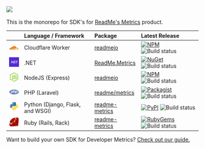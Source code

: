 [![](https://user-images.githubusercontent.com/33762/182927634-2aebeb46-c215-4ac3-9e98-61f931e33583.png)](https://readme.com/metrics)

This is the monorepo for SDK's for [ReadMe's Metrics](https://readme.com/metrics/) product.

<!-- prettier-ignore-start -->
| | Language / Framework | Package | Latest Release |
| :--- |:--- | :--- | :--- |
| <img src="https://raw.githubusercontent.com/readmeio/metrics-sdks/main/docs/images/cloudflare-logo.svg" width="40" /> | Cloudflare Worker | [readmeio](https://github.com/readmeio/metrics-sdks/tree/main/packages/cloudflare-worker) | [![NPM](https://img.shields.io/npm/v/@readme/cloudflare-worker.svg)](https://npm.im/@readme/cloudflare-worker) ![Build status](https://img.shields.io/github/actions/workflow/status/readmeio/metrics-sdks/cloudflare-worker.yml?branch=main) |
| <img src="https://raw.githubusercontent.com/readmeio/metrics-sdks/main/docs/images/dotnet-logo.svg" width="40" /> | .NET | [ReadMe.Metrics](https://github.com/readmeio/metrics-sdks/tree/main/packages/dotnet) | [![NuGet](https://img.shields.io/nuget/v/ReadMe.Metrics.svg)](https://www.nuget.org/packages/ReadMe.Metrics/) ![Build status](https://img.shields.io/github/actions/workflow/status/readmeio/metrics-sdks/dotnet.yml?branch=main) |
| <img src="https://raw.githubusercontent.com/readmeio/metrics-sdks/main/docs/images/node-logo.svg" width="40" /> | NodeJS (Express) | [readmeio](https://github.com/readmeio/metrics-sdks/tree/main/packages/node) | [![NPM](https://img.shields.io/npm/v/readmeio.svg)](https://npm.im/readmeio) ![Build status](https://img.shields.io/github/actions/workflow/status/readmeio/metrics-sdks/nodejs.yml?branch=main) |
| <img src="https://raw.githubusercontent.com/readmeio/metrics-sdks/main/docs/images/php-logo.svg" width="40" /> | PHP (Laravel) | [readme/metrics](https://github.com/readmeio/metrics-sdks/tree/main/packages/php) | [![Packagist](https://img.shields.io/packagist/v/readme/metrics.svg)](https://packagist.org/packages/readme/metrics) ![Build status](https://img.shields.io/github/actions/workflow/status/readmeio/metrics-sdks/php.yml?branch=main) |
| <img src="https://raw.githubusercontent.com/readmeio/metrics-sdks/main/docs/images/python-logo.svg" width="40" /> | Python (Django, Flask, and WSGI) | [readme-metrics](https://github.com/readmeio/metrics-sdks/tree/main/packages/python) | [![PyPI](https://img.shields.io/pypi/v/readme-metrics.svg)](https://pypi.org/project/readme-metrics/) ![Build status](https://img.shields.io/github/actions/workflow/status/readmeio/metrics-sdks/python.yml?branch=main) |
| <img src="https://raw.githubusercontent.com/readmeio/metrics-sdks/main/docs/images/ruby-logo.svg" width="40" /> | Ruby (Rails, Rack) | [readme-metrics](https://github.com/readmeio/metrics-sdks/tree/main/packages/ruby) | [![RubyGems](https://img.shields.io/gem/v/readme-metrics.svg)](https://rubygems.org/gems/readme-metrics) ![Build status](https://img.shields.io/github/actions/workflow/status/readmeio/metrics-sdks/ruby.yml?branch=main) |
<!-- prettier-ignore-end -->

Want to build your own SDK for Developer Metrics? [Check out our guide.](https://docs.readme.com/metrics/docs/building-api-metrics-middleware)
